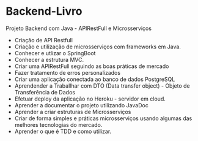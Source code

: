# Backend-Livro
Projeto Backend com Java - APIRestFull e Microsserviços
* Criação de API Restfull
* Criação e utilização de microsserviços com frameworks em Java.
* Conhecer e utlizar o SpringBoot
* Conhecer a estrutura MVC.
* Criar uma APIRestFull seguindo as boas práticas de mercado
* Fazer tratamento de erros personalizados
* Criar uma aplicação conectada ao banco de dados PostgreSQL
* Aprendender a Traballhar com DTO (Data transfer object) - Objeto de Transferência de Dados
* Efetuar deploy da aplicação no Heroku - servidor em cloud.
* Aprender a documentar o projeto utilizando JavaDoc
* Aprender a criar estruturas de Microsserviços
* Criar de forma simples e práticas microsserviços usando algumas das melhores tecnologias do mercado.
* Aprender o que é TDD e como utilizar.
